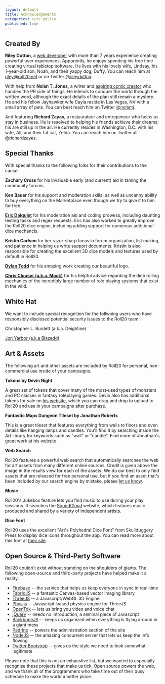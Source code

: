 ```yaml
---
layout: default
title: Acknowledgements
categories: site_policy
published: true
---
```


## Created By

**Riley Dutton**, a [web developer](http://riley.dutton.us) with more than 7 years experience creating powerful user experiences. Apparently, he enjoys spending his free time creating virtual tabletop software. He lives with his lovely wife, Lindsay, his 1-year-old son, Noah, and their yappy dog, Duffy. You can reach him at [riley@roll20.net](mailto:riley@roll20.net) or on Twitter [@rileydutton](http://twitter.com/rileydutton).

With help from **Nolan T. Jones**, a writer and [aspiring comic creator](http://nolantjones.tumblr.com) who handles the PR side of things. He intends to conquer the world through the written word, although the exact details of the plan still remain a mystery. He and his fellow Jayhawker wife Cayla reside in Las Vegas, NV with a small array of pets. You can best reach him on Twitter [@nolantj](http://twitter.com/nolantj). 

And featuring **Richard Zayas**, a restaurateur and entrepeneur who helps us stay in business. He is resolved to helping his friends achieve their dreams; his are still up in the air. He currently resides in Washington, D.C. with his wife, Ali, and their fat cat, Zelda. You can reach him on Twitter at [@richardzayas](http://twitter.com/richardzayas).

## Special Thanks

With special thanks to the following folks for their contributions to the cause:

**Zachary Cross** for his invaluable early (and current) aid in taming the community forums.

**Ken Bauer** for his support and moderation skills, as well as uncanny ability to buy everything on the Marketplace even though we try to give it to him for free.

**[Eric Dalquist](https://twitter.com/edalquist)** for his moderation aid and coding prowess, including daunting testing tasks and regex requests. Eric has also worked to greatly improve the Roll20 dice engine, including adding support for numerous additional dice mechancis.

**Kristin Carlson** for her razor-sharp focus in forum organization, list making, and patience in helping us write support documents. Kristin is also responsible for creating the excellent 3D dice models and textures used by default in Roll20.

**[Dylan Todd](http://dylantodd.com/)** for his amazing work creating our beautiful logo.

**[Chris Clouser (a.k.a. Mock)](http://oneofthethousand.tumblr.com)** for his helpful advice regarding the dice rolling mechanics of the incredibly large number of role playing systems that exist in the wild.

## White Hat

We want to include special recognition for the follwoing users who have responsibly disclosed potential security issues to the Roll20 team:

Christopher L. Burdett (a.k.a. Deightine)

[Jon Yarbor (a.k.a Blazedd)](http://jonyarbor.name)


## Art &amp; Assets 


The following art and other assets are included by Roll20 for personal, non-commercial use inside of your campaigns.

**Tokens by Devin Night**

A great set of tokens that cover many of the most-used types of monsters and PC classes in fantasy roleplaying games. Devin also has additional tokens for sale on [his website](http://immortalnights.com), which you can drag and drop to upload to Roll20 and use in your campaigns after purchase.

**Fantastic Maps Dungeon Tileset by Jonathan Roberts**

This is a great tileset that features everything from walls to floors and even details like hanging lamps and candles. You'll find it by searching inside the Art library for keywords such as "wall" or "candle". Find more of Jonathan's great work at [his website](http://fantasticmaps.wordpress.com).

**Web Search**

Roll20 features a powerful web search that automatically searches the web for art assets from many different online sources. Credit is given above the image in the results view for each of the assets. We do our best to only find assets that are released for free personal use, but if you find an asset that's been included by our search engine by mistake, please [let us know](mailto:team@roll20.net).

**Music**

Roll20's Jukebox feature lets you find music to use during your play sessions. It searches the [SoundCloud](http://www.soundcloud.com) website, which features music produced and shared by a variety of independent artists.

**Dice Font**

Roll20 uses the excellent "Art's Polyhedral Dice Font" from Skullduggery Press to display dice icons throughout the app. You can read more about this font at [their site](http://www.skullduggerypress.com/index_fonts.htm).


## Open Source & Third-Party Software


Roll20 couldn't exist without standing on the shoulders of giants. The following open-source and third-party projects have helped make it a reality.

* [Firebase](http://firebase.com) -- the service that helps us keep everyone in sync in real-time
* [FabricJS](http://fabricjs.com) -- a fantastic Canvas-based vector imaging library
* [ThreeJS](http://mrdoob.github.com/three.js/) -- a Javascript/WebGL 3D Engine
* [Physijs](http://chandlerprall.github.com/Physijs/) -- Javascript-based physics engine for ThreeJS
* [OpenTok](http://tokbox.com) -- lets us bring you video and voice chat
* [jQuery](http://jquery.com) -- needs no introduction, a seminal piece of Javascript
* [BackboneJS](http://documentcloud.github.com/backbone) -- keeps us organized when everything is flying around in a giant mess
* [Padrino](http://padrinorb.com) -- powers the administration section of the site
* [NodeJS](http://nodejs.org) -- the amazing concurrent server that lets us keep the info flowing
* [Twitter Bootstrap](http://twitter.github.com/bootstrap/) -- gives us the style we need to look somewhat legitimate

Please note that this is not an exhaustive list, but we wanted to especially recognize these projects that make us tick. Open source powers the web, and we thank all of the programmers who take time out of their busy schedule to make the world a better place.